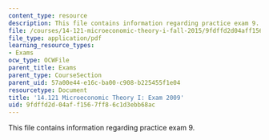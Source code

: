 ```yaml
---
content_type: resource
description: This file contains information regarding practice exam 9.
file: /courses/14-121-microeconomic-theory-i-fall-2015/9fdffd2d04aff1567ff86c1d3ebb68ac_MIT14_121F15_pexamf09.pdf
file_type: application/pdf
learning_resource_types:
- Exams
ocw_type: OCWFile
parent_title: Exams
parent_type: CourseSection
parent_uid: 57a00e44-e16c-ba00-c908-b225455f1e04
resourcetype: Document
title: '14.121 Microeconomic Theory I: Exam 2009'
uid: 9fdffd2d-04af-f156-7ff8-6c1d3ebb68ac
---
```

This file contains information regarding practice exam 9.

